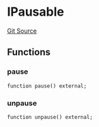 # IPausable

[Git Source](https://github.com/ArrakisFinance/arrakis-modular/blob/main/src/interfaces/IPausable.sol)

## Functions

### pause

```solidity
function pause() external;
```

### unpause

```solidity
function unpause() external;
```
